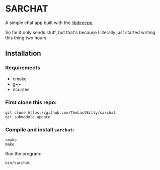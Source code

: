 # SARCHAT

A simple chat app built with the [libdirecpp](https://github.com/TheLastBilly/libdirecpp).

So far it only sends stuff, but that's because I literally just started writing this thing two hours.

## Installation

### Requirements
* cmake
* g++
* ncurses

### First clone this repo:
```
git clone https://github.com/TheLastBilly/sarchat
git submodule update
```

### Compile and install `sarchat`:
```
cmake
make
```

Run the program:
```
bin/sarchat
```

